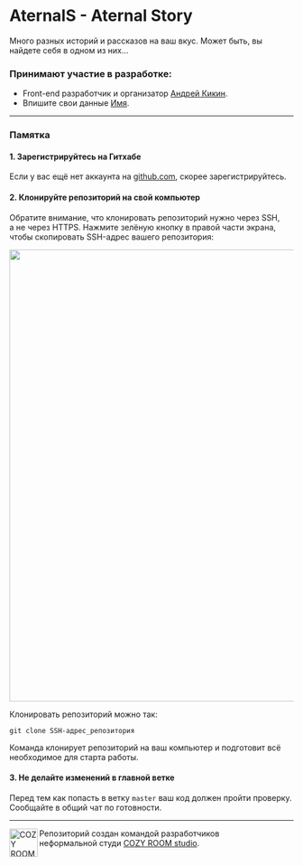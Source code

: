# AternalS  -  Aternal Story
Много разных историй и рассказов на ваш вкус. Может быть, вы найдете себя в одном из них...

### Принимают участие в разработке:
* Front-end разработчик и организатор [Андрей Кикин](https://github.com/Fitjet).
* Впишите свои данные [Имя](https://ssylka-na-resurs).

---

### Памятка

#### 1. Зарегистрируйтесь на Гитхабе

Если у вас ещё нет аккаунта на [github.com](https://github.com/join), скорее зарегистрируйтесь.

#### 2. Клонируйте репозиторий на свой компьютер

Обратите внимание, что клонировать репозиторий нужно через SSH, а не через HTTPS. Нажмите зелёную кнопку в правой части экрана, чтобы скопировать SSH-адрес вашего репозитория:

<img width="800" alt="" src="https://i.ibb.co/xCWZnY3/image.png">

Клонировать репозиторий можно так:

```
git clone SSH-адрес_репозитория
```

Команда клонирует репозиторий на ваш компьютер и подготовит всё необходимое для старта работы.

#### 3. Не делайте изменений в главной ветке

Перед тем как попасть в ветку `master` ваш код должен пройти проверку. Сообщайте в общий чат по готовности.

---
<a href="https://htmlacademy.ru/intensive/adaptive"><img align="left" width="50" height="50" alt="COZY ROOM studio" src="https://i.ibb.co/6vbvCz2/image.png"></a>

Репозиторий создан командой разработчиков</br>неформальной студи [COZY ROOM studio](https://t.me/COZY_ROOM_st_News).
